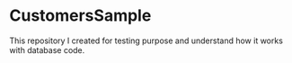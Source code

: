 # CustomersSample
This repository I created for testing purpose and understand how it works with database code.
